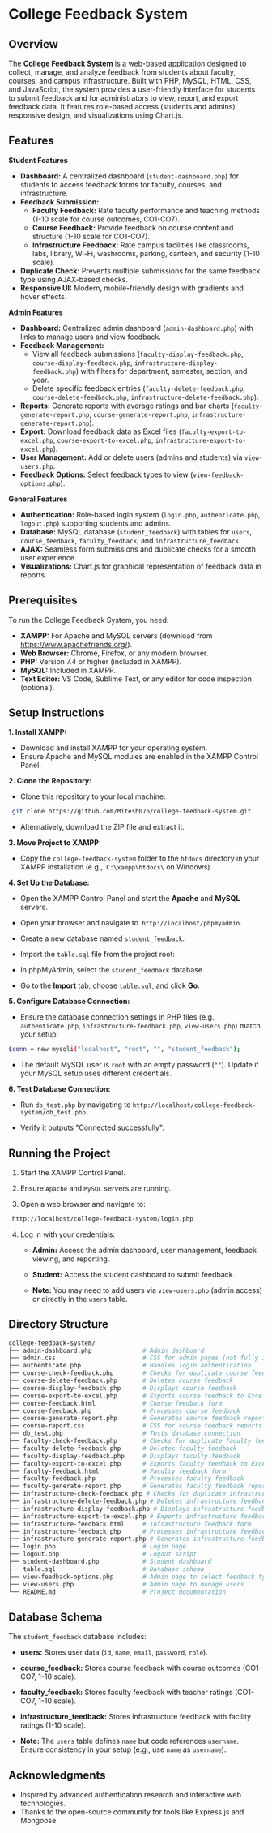 # College Feedback System

## Overview

The **College Feedback System** is a web-based application designed to collect, manage, and analyze feedback from students about faculty, courses, and campus infrastructure. Built with PHP, MySQL, HTML, CSS, and JavaScript, the system provides a user-friendly interface for students to submit feedback and for administrators to view, report, and export feedback data. It features role-based access (students and admins), responsive design, and visualizations using Chart.js.

## Features

**Student Features**

- **Dashboard:** A centralized dashboard (`student-dashboard.php`) for students to access feedback forms for faculty, courses, and infrastructure.
- **Feedback Submission:**
  - **Faculty Feedback:** Rate faculty performance and teaching methods (1-10 scale for course outcomes, CO1-CO7).
  - **Course Feedback:** Provide feedback on course content and structure (1-10 scale for CO1-CO7).
  - **Infrastructure Feedback:** Rate campus facilities like classrooms, labs, library, Wi-Fi, washrooms, parking, canteen, and security (1-10 scale).
- **Duplicate Check:** Prevents multiple submissions for the same feedback type using AJAX-based checks.
- **Responsive UI:** Modern, mobile-friendly design with gradients and hover effects.

**Admin Features**

- **Dashboard:** Centralized admin dashboard (`admin-dashboard.php`) with links to manage users and view feedback.
- **Feedback Management:**
  - View all feedback submissions (`faculty-display-feedback.php`, `course-display-feedback.php`, `infrastructure-display-feedback.php`) with filters for department, semester, section, and year.
  - Delete specific feedback entries (`faculty-delete-feedback.php`, `course-delete-feedback.php`, `infrastructure-delete-feedback.php`).
- **Reports:** Generate reports with average ratings and bar charts (`faculty-generate-report.php`, `course-generate-report.php`, `infrastructure-generate-report.php`).
- **Export:** Download feedback data as Excel files (`faculty-export-to-excel.php`, `course-export-to-excel.php`, `infrastructure-export-to-excel.php`).
- **User Management:** Add or delete users (admins and students) via `view-users.php`.
- **Feedback Options:** Select feedback types to view (`view-feedback-options.php`).

**General Features**

- **Authentication:** Role-based login system (`login.php`, `authenticate.php`, `logout.php`) supporting students and admins.
- **Database:** MySQL database (`student_feedback`) with tables for `users`, `course_feedback`, `faculty_feedback`, and `infrastructure_feedback`.
- **AJAX:** Seamless form submissions and duplicate checks for a smooth user experience.
- **Visualizations:** Chart.js for graphical representation of feedback data in reports.

## Prerequisites

To run the College Feedback System, you need:

- **XAMPP:** For Apache and MySQL servers (download from https://www.apachefriends.org/).
- **Web Browser:** Chrome, Firefox, or any modern browser.
- **PHP:** Version 7.4 or higher (included in XAMPP).
- **MySQL:** Included in XAMPP.
- **Text Editor:** VS Code, Sublime Text, or any editor for code inspection (optional).

## Setup Instructions

**1. Install XAMPP:**

- Download and install XAMPP for your operating system.
- Ensure Apache and MySQL modules are enabled in the XAMPP Control Panel.

**2. Clone the Repository:**

- Clone this repository to your local machine:

```bash
 git clone https://github.com/Mitesh076/college-feedback-system.git
```

- Alternatively, download the ZIP file and extract it.

**3. Move Project to XAMPP:**

- Copy the `college-feedback-system` folder to the `htdocs` directory in your XAMPP installation (e.g.,` C:\xampp\htdocs\` on Windows).

**4. Set Up the Database:**

- Open the XAMPP Control Panel and start the **Apache** and **MySQL** servers.

- Open your browser and navigate to` http://localhost/phpmyadmin`.

- Create a new database named `student_feedback`.

- Import the `table.sql` file from the project root:

- In phpMyAdmin, select the `student_feedback` database.

- Go to the **Import** tab, choose `table.sql`, and click **Go**.

**5. Configure Database Connection:**

- Ensure the database connection settings in PHP files (e.g., `authenticate.php`, `infrastructure-feedback.php`, `view-users.php`) match your setup:

```bash
$conn = new mysqli("localhost", "root", "", "student_feedback");
```

- The default MySQL user is `root` with an empty password (`""`). Update if your MySQL setup uses different credentials.

**6. Test Database Connection:**

- Run `db_test.php` by navigating to `http://localhost/college-feedback-system/db_test.php.`

- Verify it outputs "Connected successfully".

## Running the Project

1. Start the XAMPP Control Panel.

2. Ensure `Apache` and `MySQL` servers are running.

3. Open a web browser and navigate to:

```bash
 http://localhost/college-feedback-system/login.php
```

4. Log in with your credentials:

   - **Admin:** Access the admin dashboard, user management, feedback viewing, and reporting.

   - **Student:** Access the student dashboard to submit feedback.

   - **Note:** You may need to add users via `view-users.php` (admin access) or directly in the `users` table.

## Directory Structure

```bash
college-feedback-system/
├── admin-dashboard.php              # Admin dashboard
├── admin.css                        # CSS for admin pages (not fully integrated)
├── authenticate.php                 # Handles login authentication
├── course-check-feedback.php        # Checks for duplicate course feedback
├── course-delete-feedback.php       # Deletes course feedback
├── course-display-feedback.php      # Displays course feedback
├── course-export-to-excel.php       # Exports course feedback to Excel
├── course-feedback.html             # Course feedback form
├── course-feedback.php              # Processes course feedback
├── course-generate-report.php       # Generates course feedback reports
├── course-report.css                # CSS for course feedback reports
├── db_test.php                      # Tests database connection
├── faculty-check-feedback.php       # Checks for duplicate faculty feedback
├── faculty-delete-feedback.php      # Deletes faculty feedback
├── faculty-display-feedback.php     # Displays faculty feedback
├── faculty-export-to-excel.php      # Exports faculty feedback to Excel
├── faculty-feedback.html            # Faculty feedback form
├── faculty-feedback.php             # Processes faculty feedback
├── faculty-generate-report.php      # Generates faculty feedback reports
├── infrastructure-check-feedback.php # Checks for duplicate infrastructure feedback
├── infrastructure-delete-feedback.php # Deletes infrastructure feedback
├── infrastructure-display-feedback.php # Displays infrastructure feedback
├── infrastructure-export-to-excel.php # Exports infrastructure feedback to Excel
├── infrastructure-feedback.html     # Infrastructure feedback form
├── infrastructure-feedback.php      # Processes infrastructure feedback
├── infrastructure-generate-report.php # Generates infrastructure feedback reports
├── login.php                        # Login page
├── logout.php                       # Logout script
├── student-dashboard.php            # Student dashboard
├── table.sql                        # Database schema
├── view-feedback-options.php        # Admin page to select feedback types
├── view-users.php                   # Admin page to manage users
└── README.md                        # Project documentation
```

## Database Schema

The `student_feedback` database includes:

   - **users:** Stores user data (`id`, `name`, `email`, `password`, `role`).

   - **course_feedback:** Stores course feedback with course outcomes (CO1-CO7, 1-10 scale).

   - **faculty_feedback:** Stores faculty feedback with teacher ratings (CO1-CO7, 1-10 scale).

   - **infrastructure_feedback:** Stores infrastructure feedback with facility ratings (1-10 scale).


- **Note:** The `users` table defines `name` but code references `username`. Ensure consistency in your setup (e.g., use `name` as `username`).

## Acknowledgments

- Inspired by advanced authentication research and interactive web technologies.
- Thanks to the open-source community for tools like Express.js and Mongoose.

```

```
